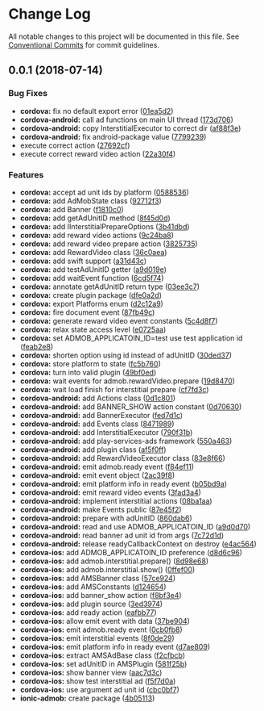 # Change Log

All notable changes to this project will be documented in this file.
See [Conventional Commits](https://conventionalcommits.org) for commit guidelines.

<a name="0.0.1"></a>
## 0.0.1 (2018-07-14)


### Bug Fixes

* **cordova:** fix no default export error ([01ea5d2](https://github.com/admob-suite/admob-suite/commit/01ea5d2))
* **cordova-android:** call ad functions on main UI thread ([173d706](https://github.com/admob-suite/admob-suite/commit/173d706))
* **cordova-android:** copy InterstitialExecutor to correct dir ([af88f3e](https://github.com/admob-suite/admob-suite/commit/af88f3e))
* **cordova-android:** fix android-package value ([7799239](https://github.com/admob-suite/admob-suite/commit/7799239))
* execute correct action ([27692cf](https://github.com/admob-suite/admob-suite/commit/27692cf))
* execute correct reward video action ([22a30f4](https://github.com/admob-suite/admob-suite/commit/22a30f4))


### Features

* **cordova:** accept ad unit ids by platform ([0588536](https://github.com/admob-suite/admob-suite/commit/0588536))
* **cordova:** add AdMobState class ([92712f3](https://github.com/admob-suite/admob-suite/commit/92712f3))
* **cordova:** add Banner ([f1810c0](https://github.com/admob-suite/admob-suite/commit/f1810c0))
* **cordova:** add getAdUnitID method ([8f45d0d](https://github.com/admob-suite/admob-suite/commit/8f45d0d))
* **cordova:** add IInterstitialPrepareOptions ([3b41dbd](https://github.com/admob-suite/admob-suite/commit/3b41dbd))
* **cordova:** add reward video actions ([9c24ba8](https://github.com/admob-suite/admob-suite/commit/9c24ba8))
* **cordova:** add reward video prepare action ([3825735](https://github.com/admob-suite/admob-suite/commit/3825735))
* **cordova:** add RewardVideo class ([36c0aea](https://github.com/admob-suite/admob-suite/commit/36c0aea))
* **cordova:** add swift support ([a31d43c](https://github.com/admob-suite/admob-suite/commit/a31d43c))
* **cordova:** add testAdUnitID getter ([a9d019e](https://github.com/admob-suite/admob-suite/commit/a9d019e))
* **cordova:** add waitEvent function ([6cd5f74](https://github.com/admob-suite/admob-suite/commit/6cd5f74))
* **cordova:** annotate getAdUnitID return type ([03ee3c7](https://github.com/admob-suite/admob-suite/commit/03ee3c7))
* **cordova:** create plugin package ([dfe0a2d](https://github.com/admob-suite/admob-suite/commit/dfe0a2d))
* **cordova:** export Platforms enum ([d2c12a9](https://github.com/admob-suite/admob-suite/commit/d2c12a9))
* **cordova:** fire document event ([87fb49c](https://github.com/admob-suite/admob-suite/commit/87fb49c))
* **cordova:** generate reward video event constants ([5c4d8f7](https://github.com/admob-suite/admob-suite/commit/5c4d8f7))
* **cordova:** relax state access level ([e0725aa](https://github.com/admob-suite/admob-suite/commit/e0725aa))
* **cordova:** set ADMOB_APPLICATOIN_ID=test use test application id ([feab2e8](https://github.com/admob-suite/admob-suite/commit/feab2e8))
* **cordova:** shorten option using id instead of adUnitID ([30ded37](https://github.com/admob-suite/admob-suite/commit/30ded37))
* **cordova:** store platform to state ([fc5b760](https://github.com/admob-suite/admob-suite/commit/fc5b760))
* **cordova:** turn into valid plugin ([49bf0ed](https://github.com/admob-suite/admob-suite/commit/49bf0ed))
* **cordova:** wait events for admob.rewardVideo.prepare ([19d8470](https://github.com/admob-suite/admob-suite/commit/19d8470))
* **cordova:** wait load finish for interstitial prepare ([cf7fd3c](https://github.com/admob-suite/admob-suite/commit/cf7fd3c))
* **cordova-android:** add Actions class ([0d1c801](https://github.com/admob-suite/admob-suite/commit/0d1c801))
* **cordova-android:** add BANNER_SHOW action constant ([0d70630](https://github.com/admob-suite/admob-suite/commit/0d70630))
* **cordova-android:** add BannerExecutor ([fed7d1c](https://github.com/admob-suite/admob-suite/commit/fed7d1c))
* **cordova-android:** add Events class ([8471989](https://github.com/admob-suite/admob-suite/commit/8471989))
* **cordova-android:** add InterstitialExecutor ([790f31b](https://github.com/admob-suite/admob-suite/commit/790f31b))
* **cordova-android:** add play-services-ads framework ([550a463](https://github.com/admob-suite/admob-suite/commit/550a463))
* **cordova-android:** add plugin class ([af5f0ff](https://github.com/admob-suite/admob-suite/commit/af5f0ff))
* **cordova-android:** add RewardVideoExecutor class ([83e8f66](https://github.com/admob-suite/admob-suite/commit/83e8f66))
* **cordova-android:** emit admob.ready event ([f84ef11](https://github.com/admob-suite/admob-suite/commit/f84ef11))
* **cordova-android:** emit event object ([2ac39f8](https://github.com/admob-suite/admob-suite/commit/2ac39f8))
* **cordova-android:** emit platform info in ready event ([b05bd9a](https://github.com/admob-suite/admob-suite/commit/b05bd9a))
* **cordova-android:** emit reward video events ([3fad3a4](https://github.com/admob-suite/admob-suite/commit/3fad3a4))
* **cordova-android:** implement interstitial actions ([08ba1aa](https://github.com/admob-suite/admob-suite/commit/08ba1aa))
* **cordova-android:** make Events public ([87e45f2](https://github.com/admob-suite/admob-suite/commit/87e45f2))
* **cordova-android:** prepare with adUnitID ([860dab6](https://github.com/admob-suite/admob-suite/commit/860dab6))
* **cordova-android:** read and use ADMOB_APPLICATOIN_ID ([a9d0d70](https://github.com/admob-suite/admob-suite/commit/a9d0d70))
* **cordova-android:** read banner ad unit id from args ([7c72d1d](https://github.com/admob-suite/admob-suite/commit/7c72d1d))
* **cordova-android:** release readyCallbackContext on destroy ([e4ac564](https://github.com/admob-suite/admob-suite/commit/e4ac564))
* **cordova-ios:** add ADMOB_APPLICATOIN_ID preference ([d8d6c96](https://github.com/admob-suite/admob-suite/commit/d8d6c96))
* **cordova-ios:** add admob.interstitial.prepare() ([8d98e68](https://github.com/admob-suite/admob-suite/commit/8d98e68))
* **cordova-ios:** add admob.interstitial.show() ([0ffef00](https://github.com/admob-suite/admob-suite/commit/0ffef00))
* **cordova-ios:** add AMSBanner class ([57ce924](https://github.com/admob-suite/admob-suite/commit/57ce924))
* **cordova-ios:** add AMSConstants ([d124654](https://github.com/admob-suite/admob-suite/commit/d124654))
* **cordova-ios:** add banner_show action ([f8bf3e4](https://github.com/admob-suite/admob-suite/commit/f8bf3e4))
* **cordova-ios:** add plugin source ([3ed3974](https://github.com/admob-suite/admob-suite/commit/3ed3974))
* **cordova-ios:** add ready action ([eafbb77](https://github.com/admob-suite/admob-suite/commit/eafbb77))
* **cordova-ios:** allow emit event with data ([37be904](https://github.com/admob-suite/admob-suite/commit/37be904))
* **cordova-ios:** emit admob.ready event ([0cb0fb8](https://github.com/admob-suite/admob-suite/commit/0cb0fb8))
* **cordova-ios:** emit interstitial events ([8f0de29](https://github.com/admob-suite/admob-suite/commit/8f0de29))
* **cordova-ios:** emit platform info in ready event ([d7ae809](https://github.com/admob-suite/admob-suite/commit/d7ae809))
* **cordova-ios:** extract AMSAdBase class ([f2cfbcb](https://github.com/admob-suite/admob-suite/commit/f2cfbcb))
* **cordova-ios:** set adUnitID in AMSPlugin ([581f25b](https://github.com/admob-suite/admob-suite/commit/581f25b))
* **cordova-ios:** show banner view ([aac7d3c](https://github.com/admob-suite/admob-suite/commit/aac7d3c))
* **cordova-ios:** show test interstitial ad ([f5f7d0a](https://github.com/admob-suite/admob-suite/commit/f5f7d0a))
* **cordova-ios:** use argument ad unit id ([cbc0bf7](https://github.com/admob-suite/admob-suite/commit/cbc0bf7))
* **ionic-admob:** create package ([4b05113](https://github.com/admob-suite/admob-suite/commit/4b05113))
